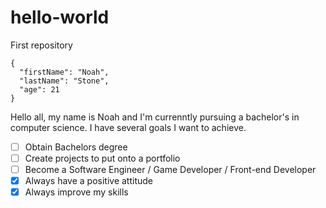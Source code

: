 # hello-world
First repository

```
{
  "firstName": "Noah",
  "lastName": "Stone",
  "age": 21
}
```

Hello all, my name is Noah and I'm currenntly pursuing a bachelor's in computer science. I have several goals I want to achieve.

- [ ] Obtain Bachelors degree
- [ ] Create projects to put onto a portfolio
- [ ] Become a Software Engineer / Game Developer / Front-end Developer
- [x] Always have a positive attitude
- [x] Always improve my skills
